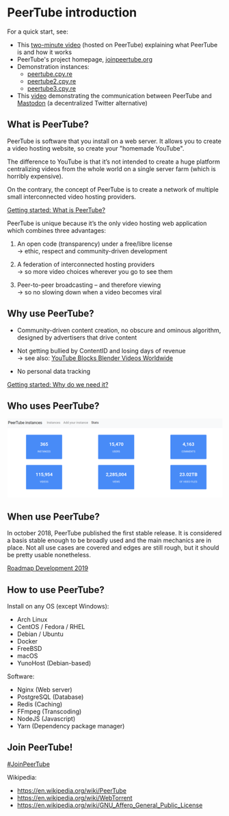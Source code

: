 # PeerTube introduction

For a quick start, see:

* This [two-minute video](https://framatube.org/videos/watch/217eefeb-883d-45be-b7fc-a788ad8507d3) (hosted on PeerTube) explaining what PeerTube is and how it works
* PeerTube's project homepage, [joinpeertube.org](https://joinpeertube.org)
* Demonstration instances:
  * [peertube.cpy.re](https://peertube.cpy.re)
  * [peertube2.cpy.re](https://peertube2.cpy.re)
  * [peertube3.cpy.re](https://peertube3.cpy.re)
* This [video](https://peertube.cpy.re/videos/watch/da2b08d4-a242-4170-b32a-4ec8cbdca701) demonstrating the communication between PeerTube and [Mastodon](https://github.com/tootsuite/mastodon) (a decentralized Twitter alternative)

## What is PeerTube?

PeerTube is software that you install on a web server. It allows you to create a video hosting website, so create your "homemade YouTube".

The difference to YouTube is that it’s not intended to create a huge platform centralizing videos from the whole world on a single server farm (which is horribly expensive).

On the contrary, the concept of PeerTube is to create a network of multiple small interconnected video hosting providers.

[Getting started: What is PeerTube?](https://docs.joinpeertube.org/lang/en/userdocs/getting-started.html#toc-what-is-peertube)

PeerTube is unique because it’s the only video hosting web application which combines three advantages:

1. An open code (transparency) under a free/libre license  
→ ethic, respect and community-driven development

2. A federation of interconnected hosting providers   
→ so more video choices wherever you go to see them

3. Peer-to-peer broadcasting – and therefore viewing  
→ so no slowing down when a video becomes viral

## Why use PeerTube?

* Community-driven content creation, no obscure and ominous algorithm, designed by advertisers that drive content

* Not getting bullied by ContentID and losing days of revenue  
→ see also: [YouTube Blocks Blender Videos Worldwide](https://www.blender.org/media-exposure/youtube-blocks-blender-videos-worldwide/)

* No personal data tracking

[Getting started: Why do we need it?](https://docs.joinpeertube.org/lang/en/userdocs/getting-started.html#toc-why-do-we-need-it)

## Who uses PeerTube?

![List of PeerTube instances](img/instances.png)

## When use PeerTube?

In october 2018, PeerTube published the first stable release. It is considered a basis stable enough to be broadly used and the main mechanics are in place. Not all use cases are covered and edges are still rough, but it should be pretty usable nonetheless.

[Roadmap Development 2019](https://github.com/Chocobozzz/PeerTube/projects/4)

## How to use PeerTube?

Install on any OS (except Windows):

* Arch Linux
* CentOS / Fedora / RHEL
* Debian / Ubuntu
* Docker
* FreeBSD        
* macOS
* YunoHost (Debian-based)

Software:

* Nginx (Web server)
* PostgreSQL (Database)
* Redis (Caching)
* FFmpeg (Transcoding)
* NodeJS (Javascript)
* Yarn (Dependency package manager)

## Join PeerTube!

[#JoinPeerTube](https://joinpeertube.org/)

Wikipedia:

* https://en.wikipedia.org/wiki/PeerTube
* https://en.wikipedia.org/wiki/WebTorrent
* https://en.wikipedia.org/wiki/GNU_Affero_General_Public_License

